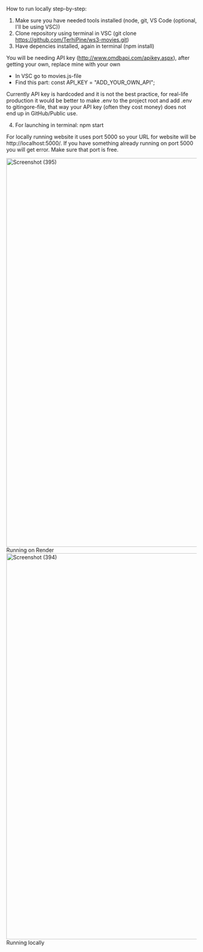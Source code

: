 How to run locally step-by-step:
1.  Make sure you have needed tools installed (node, git, VS Code (optional, I'll be using VSC))
2.  Clone repository using terminal in VSC (git clone https://github.com/TerhiPine/ws3-movies.git)
3.  Have depencies installed, again in terminal (npm install)

You will be needing API key (http://www.omdbapi.com/apikey.aspx), after getting your own, replace mine with your own
- In VSC go to movies.js-file
- Find this part: const API_KEY = "ADD_YOUR_OWN_API";

Currently API key is hardcoded and it is not the best practice, for real-life production it would be better to make .env to the project root and add .env to gitingore-file,
that way your API key (often they cost money) does not end up in GitHub/Public use.

4. For launching in terminal: npm start

For locally running website it uses port 5000 so your URL for website will be http://localhost:5000/.
If you have something already running on port 5000 you will get error. Make sure that port is free.

<img width="790" height="1029" alt="Screenshot (395)" src="https://github.com/user-attachments/assets/71abf0c5-b249-4923-ad45-f3cf8686aea3" />
Running on Render

<img width="792" height="1022" alt="Screenshot (394)" src="https://github.com/user-attachments/assets/772f35ed-3c2b-44b5-a0a6-eb263e57d2c3" />
Running locally

  

